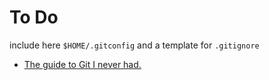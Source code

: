 
# To Do

include here `$HOME/.gitconfig` and a template for `.gitignore`

* [The guide to Git I never had.](https://glasskube.dev/guides/git/)
